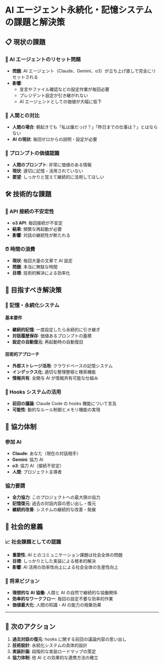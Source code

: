 # AI エージェント永続化・記憶システムの課題と解決策

## 📋 現状の課題

### 🔄 AI エージェントのリセット問題

- **問題**: AI エージェント（Claude、Gemini、o3）が立ち上げ直しで完全にリセットされる
- **影響**:
  - 宣言やファイル確認などの設定作業が毎回必要
  - プレジデント設定が引き継がれない
  - AI エージェントとしての価値が大幅に低下

### 👤 人間との対比

- **人間の場合**: 朝起きても「私は誰だっけ？」「昨日までの仕事は？」とはならない
- **AI の現状**: 毎回ゼロからの説明・設定が必要

### 💎 プロンプトの価値認識

- **人間のプロンプト**: 非常に価値のある情報
- **現状**: 適切に記憶・活用されていない
- **要望**: しっかりと覚えて継続的に活用してほしい

## 🛠️ 技術的な課題

### 🔌 API 接続の不安定性

- **o3 API**: 毎回接続が不安定
- **結果**: 頻繁な再起動が必要
- **影響**: 対話の継続性が断たれる

### ⏰ 時間の浪費

- **現状**: 毎回大量の文章で AI 設定
- **問題**: 本当に無駄な時間
- **目標**: 技術的解決による効率化

## 🎯 目指すべき解決策

### 🧠 記憶・永続化システム

#### 基本要件

- **継続的記憶**: 一度設定したら永続的に引き継ぎ
- **対話履歴保存**: 価値あるプロンプトの蓄積
- **設定の自動復元**: 再起動時の自動復旧

#### 技術的アプローチ

- **外部ストレージ活用**: クラウドベースの記憶システム
- **インデックス化**: 適切な整理整頓と検索機能
- **情報共有**: 全関与 AI が情報共有可能な仕組み

### 🔗 Hooks システムの活用

- **前回の議論**: Claude Code の hooks 機能について言及
- **可能性**: 動的なルール制御とメモリ機能の実現

## 🤝 協力体制

### 参加 AI

- **Claude**: あなた（現在の対話相手）
- **Gemini**: 協力 AI
- **o3**: 協力 AI（接続不安定）
- **人間**: プロジェクト主導者

### 協力要請

- **全力協力**: このプロジェクトへの最大限の協力
- **記憶復元**: 過去の対話内容の思い出し・復元
- **継続的改善**: システムの継続的な改善・発展

## 🎨 社会的意義

### 📈 社会課題としての認識

- **重要性**: AI とのコミュニケーション課題は社会全体の問題
- **目標**: しっかりとした実装による根本的解決
- **影響**: AI 活用の効率性向上による社会全体の生産性向上

### 🔮 将来ビジョン

- **理想的な AI 協働**: 人間と AI の自然で継続的な協働関係
- **効率的なワークフロー**: 毎回の設定不要な効率的作業
- **価値最大化**: 人間の知識・AI の能力の相乗効果

---

## 📝 次のアクション

1. **過去対話の復元**: hooks に関する前回の議論内容の思い出し
2. **技術設計**: 永続化システムの具体的設計
3. **実装計画**: 段階的な実装ロードマップの策定
4. **協力体制**: 他 AI との効果的な連携方法の確立
